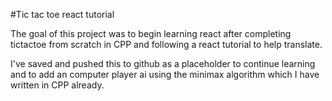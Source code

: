 #Tic tac toe react tutorial

The goal of this project was to begin learning react after completing tictactoe
from scratch in CPP and following a react tutorial to help translate.

I've saved and pushed this to github as a placeholder to continue learning and
to add an computer player ai using the minimax algorithm which I have written in
CPP already.
